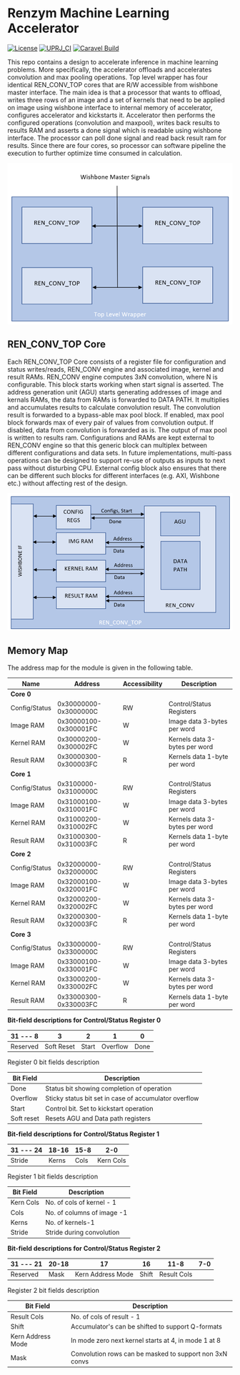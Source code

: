 # Renzym Machine Learning Accelerator

[![License](https://img.shields.io/badge/License-Apache%202.0-blue.svg)](https://opensource.org/licenses/Apache-2.0) [![UPRJ_CI](https://github.com/efabless/caravel_project_example/actions/workflows/user_project_ci.yml/badge.svg)](https://github.com/efabless/caravel_project_example/actions/workflows/user_project_ci.yml) [![Caravel Build](https://github.com/efabless/caravel_project_example/actions/workflows/caravel_build.yml/badge.svg)](https://github.com/efabless/caravel_project_example/actions/workflows/caravel_build.yml)

This repo contains a design to accelerate inference in machine learning problems. 
More specifically, the accelerator offloads and accelerates convolution and max pooling operations. 
Top level wrapper has four identical REN_CONV_TOP cores that are R/W accessible from wishbone master interface.
The main idea is that a processor that wants to offload, writes three rows of an image and a set of kernels that need to be applied on image using wishbone interface to internal memory of accelerator, configures accelerator and kickstarts it. 
Accelerator then performs the configured operations (convolution and maxpool), writes back results to results RAM and asserts a done signal which is readable using wishbone interface. 
The processor can poll done signal and read back result ram for results. 
Since there are four cores, so processor can software pipeline the execution to further optimize time consumed in calculation.

![Block Diagram](./Top-level.PNG)

## REN_CONV_TOP Core
Each REN_CONV_TOP Core consists of a register file for configuration and status writes/reads, REN_CONV engine and associated image, kernel and result RAMs.
REN_CONV engine computes 3xN convolution, where N is configurable. This block starts working when start signal is asserted. The address generation unit (AGU) starts generating addresses of image and kernals RAMs, the data from RAMs is forwarded to DATA PATH. It multiplies and accumulates results to calculate convolution result. The convolution result is forwarded to a bypass-able max pool block. If enabled, max pool block forwards max of every pair of values from convolution output. If disabled, data from convolution is forwarded as is. The output of max pool is written to results ram.
Configurations and RAMs are kept external to REN_CONV engine so that this generic block can multiplex between different configurations and data sets. In future implementations, multi-pass operations can be designed to support re-use of outputs as inputs to next pass without disturbing CPU. External config block also ensures that there can be different such blocks for different interfaces (e.g. AXI, Wishbone etc.) without affecting rest of the design.

![Detailed Diagram](./ren_conv_top.PNG)

## Memory Map

The address map for the module is given in the following table.

| **Name** | **Address** | **Accessibility** | **Description** |
| --- | --- | --- | --- |
| **Core 0** |
| Config/Status | 0x30000000-0x3000000C | RW | Control/Status Registers |
| Image RAM | 0x30000100-0x300001FC | W | Image data 3-bytes per word |
| Kernel RAM | 0x30000200-0x300002FC | W | Kernels data 3-bytes per word |
| Result RAM | 0x30000300-0x300003FC | R | Kernels data 1-byte per word |
| **Core 1** |
| Config/Status | 0x3100000-0x3100000C | RW | Control/Status Registers |
| Image RAM | 0x31000100-0x310001FC | W | Image data 3-bytes per word |
| Kernel RAM | 0x31000200-0x310002FC | W | Kernels data 3-bytes per word |
| Result RAM | 0x31000300-0x310003FC | R | Kernels data 1-byte per word |
| **Core 2** |
| Config/Status | 0x32000000-0x3200000C | RW | Control/Status Registers |
| Image RAM | 0x32000100-0x320001FC | W | Image data 3-bytes per word |
| Kernel RAM | 0x32000200-0x320002FC | W | Kernels data 3-bytes per word |
| Result RAM | 0x32000300-0x320003FC | R | Kernels data 1-byte per word |
| **Core 3** |
| Config/Status | 0x33000000-0x3300000C | RW | Control/Status Registers |
| Image RAM | 0x33000100-0x330001FC | W | Image data 3-bytes per word |
| Kernel RAM | 0x33000200-0x330002FC | W | Kernels data 3-bytes per word |
| Result RAM | 0x33000300-0x330003FC | R | Kernels data 1-byte per word |

**Bit-field descriptions for Control/Status Register 0**

| 31 --- 8 | 3 | 2 | 1 | 0 |
| --- | --- | --- | --- | --- |
| Reserved | Soft Reset | Start | Overflow | Done |

Register 0 bit fields description

| **Bit Field** | **Description** |
| --- | --- |
| Done | Status bit showing completion of operation |
| Overflow | Sticky status bit set in case of accumulator overflow |
| Start | Control bit. Set to kickstart operation |
| Soft reset | Resets AGU and Data path registers |

**Bit-field descriptions for Control/Status Register 1**

| 31 --- 24 | 18-16 | 15-8 | 2-0 |
| --- | --- | --- | --- |
| Stride | Kerns | Cols | Kern Cols |

Register 1 bit fields description

| **Bit Field** | **Description** |
| --- | --- |
| Kern Cols | No. of cols of kernel - 1 |
| Cols | No. of columns of image -1 |
| Kerns | No. of kernels-1 |
| Stride | Stride during convolution |

**Bit-field descriptions for Control/Status Register 2**

| 31 --- 21| 20-18 | 17 | 16 | 11-8 | 7-0 |
| --- | --- | --- | --- | --- | --- |
| Reserved | Mask | Kern Address Mode | Shift | Result Cols |

Register 2 bit fields description

| **Bit Field** | **Description** |
| --- | --- |
| Result Cols | No. of cols of result - 1 |
| Shift | Accumulator's can be shifted to support Q-formats |
| Kern Address Mode | In mode zero next kernel starts at 4, in mode 1 at 8 |
| Mask | Convolution rows can be masked to support non 3xN convs  |

